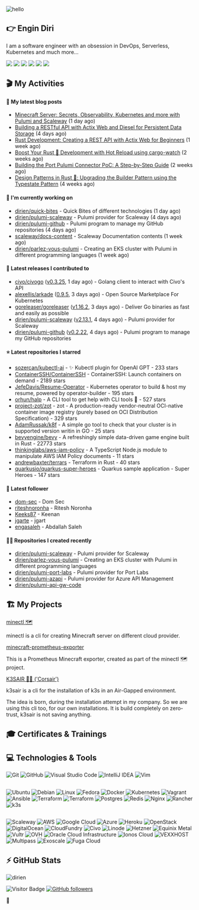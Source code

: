 ![hello](https://media.giphy.com/media/3ornk57KwDXf81rjWM/giphy.gif)

## 👉 Engin Diri

I am a software engineer with an obsession in DevOps, Serverless, Kubernetes and much more...

[![](https://img.shields.io/badge/-@__ediri-%231DA1F2?style=for-the-badge&logo=twitter&logoColor=ffffff)](https://twitter.com/_ediri)
[![](https://img.shields.io/badge/@_ediri@cloud--native.social-6364FF?style=for-the-badge&logo=mastodon&logoColor=white)](https://cloud-native.social/@_ediri)
[![](https://img.shields.io/badge/-@dirien-%23181717?style=for-the-badge&logo=github)](https://github.com/dirien)
[![](https://img.shields.io/badge/-@__ediri-E4405F?style=for-the-badge&logo=instagram&logoColor=white)](https://www.instagram.com/_ediri/)
[![](https://img.shields.io/badge/dirien-003366?style=for-the-badge&logo=linuxfoundation&logoColor=white)](https://openprofile.dev/profile/dirien)
[![](https://img.shields.io/badge/-blog.ediri.io-2962FF?style=for-the-badge&logo=hashnode&logoColor=white)](https://blog.ediri.io/)

## 🎬 My Activities

#### 📖 My latest blog posts
- [Minecraft Server: Secrets, Observability, Kubernetes and more with Pulumi and Scaleway](https://blog.ediri.io/minecraft-server-secrets-observability-kubernetes-and-more-with-pulumi-and-scaleway) (1 day ago)
- [Building a RESTful API with Actix Web and Diesel for Persistent Data Storage](https://blog.ediri.io/building-a-restful-api-with-actix-web-and-diesel-for-persistent-data-storage) (4 days ago)
- [Rust Development: Creating a REST API with Actix Web for Beginners](https://blog.ediri.io/rust-development-creating-a-rest-api-with-actix-web-for-beginners) (1 week ago)
- [Boost Your Rust 🦀 Development with Hot Reload using cargo-watch](https://blog.ediri.io/boost-your-rust-development-with-hot-reload-using-cargo-watch) (2 weeks ago)
- [Building the Port Pulumi Connector PoC: A Step-by-Step Guide](https://blog.ediri.io/building-the-port-pulumi-connector-poc-a-step-by-step-guide) (2 weeks ago)
- [Design Patterns in Rust 🦀: Upgrading the Builder Pattern using the Typestate Pattern](https://blog.ediri.io/design-patterns-in-rust-upgrading-the-builder-pattern-using-the-typestate-pattern) (4 weeks ago)

#### 👷 I'm currently working on

- [dirien/quick-bites](https://github.com/dirien/quick-bites) - Quick Bites of different technologies (1 day ago)
- [dirien/pulumi-scaleway](https://github.com/dirien/pulumi-scaleway) - Pulumi provider for Scaleway (4 days ago)
- [dirien/pulumi-github](https://github.com/dirien/pulumi-github) - Pulumi program to manage my GitHub repositories (4 days ago)
- [scaleway/docs-content](https://github.com/scaleway/docs-content) - Scaleway Documentation contents (1 week ago)
- [dirien/parlez-vous-pulumi](https://github.com/dirien/parlez-vous-pulumi) - Creating an EKS cluster with Pulumi in different programming languages (1 week ago)

#### 🚀 Latest releases I contributed to

- [civo/civogo](https://github.com/civo/civogo) ([v0.3.25](https://github.com/civo/civogo/releases/tag/v0.3.25), 1 day ago) - Golang client to interact with Civo&#39;s API
- [alexellis/arkade](https://github.com/alexellis/arkade) ([0.9.5](https://github.com/alexellis/arkade/releases/tag/0.9.5), 3 days ago) - Open Source Marketplace For Kubernetes
- [goreleaser/goreleaser](https://github.com/goreleaser/goreleaser) ([v1.16.2](https://github.com/goreleaser/goreleaser/releases/tag/v1.16.2), 3 days ago) - Deliver Go binaries as fast and easily as possible
- [dirien/pulumi-scaleway](https://github.com/dirien/pulumi-scaleway) ([v2.13.1](https://github.com/dirien/pulumi-scaleway/releases/tag/v2.13.1), 4 days ago) - Pulumi provider for Scaleway
- [dirien/pulumi-github](https://github.com/dirien/pulumi-github) ([v0.2.22](https://github.com/dirien/pulumi-github/releases/tag/v0.2.22), 4 days ago) - Pulumi program to manage my GitHub repositories

#### ⭐ Latest repositories I starred

- [sozercan/kubectl-ai](https://github.com/sozercan/kubectl-ai) - ✨ Kubectl plugin for OpenAI GPT - 233 stars
- [ContainerSSH/ContainerSSH](https://github.com/ContainerSSH/ContainerSSH) - ContainerSSH: Launch containers on demand - 2189 stars
- [JefeDavis/Resume-Operator](https://github.com/JefeDavis/Resume-Operator) - Kubernetes operator to build &amp; host my resume, powered by operator-builder - 195 stars
- [orhun/halp](https://github.com/orhun/halp) - A CLI tool to get help with CLI tools 🐙 - 527 stars
- [project-zot/zot](https://github.com/project-zot/zot) - zot - A production-ready vendor-neutral OCI-native container image registry (purely based on OCI Distribution Specification) - 329 stars
- [AdamRussak/k8f](https://github.com/AdamRussak/k8f) - A simple go tool to check that your cluster is in supported version writin in GO - 25 stars
- [bevyengine/bevy](https://github.com/bevyengine/bevy) - A refreshingly simple data-driven game engine built in Rust - 22773 stars
- [thinkinglabs/aws-iam-policy](https://github.com/thinkinglabs/aws-iam-policy) - A TypeScript Node.js module to manipulate AWS IAM Policy documents - 11 stars
- [andrewbaxter/terrars](https://github.com/andrewbaxter/terrars) - Terraform in Rust - 40 stars
- [quarkusio/quarkus-super-heroes](https://github.com/quarkusio/quarkus-super-heroes) - Quarkus sample application - Super Heroes - 147 stars

#### 👥 Latest follower

- [dom-sec](https://github.com/dom-sec) - Dom Sec
- [riteshnoronha](https://github.com/riteshnoronha) - Ritesh Noronha
- [Keeks87](https://github.com/Keeks87) - Keenan
- [jgarte](https://github.com/jgarte) - jgart
- [engasaleh](https://github.com/engasaleh) - Abdallah Saleh

#### 👨‍💻 Repositories I created recently

- [dirien/pulumi-scaleway](https://github.com/dirien/pulumi-scaleway) - Pulumi provider for Scaleway
- [dirien/parlez-vous-pulumi](https://github.com/dirien/parlez-vous-pulumi) - Creating an EKS cluster with Pulumi in different programming languages
- [dirien/pulumi-port-labs](https://github.com/dirien/pulumi-port-labs) - Pulumi provider for Port Labs
- [dirien/pulumi-azapi](https://github.com/dirien/pulumi-azapi) - Pulumi provider for Azure API Management
- [dirien/pulumi-api-gw-code](https://github.com/dirien/pulumi-api-gw-code)


## 🏗️ My Projects
[minectl 🗺](https://github.com/dirien/minectl)

minectl is a cli for creating Minecraft server on different cloud provider.

[minecraft-prometheus-exporter](https://github.com/dirien/minecraft-prometheus-exporter)

This is a Prometheus Minecraft exporter, created as part of the minectl 🗺 project.

[K3SAIR 🏴‍☠️️ ('Corsair')](https://github.com/dirien/k3sair-cli)

k3sair is a cli for the installation of k3s in an Air-Gapped environment.

The idea is born, during the installation attempt in my company. So we are using this cli too, for our own
installations. It is build completely on zero-trust, k3sair is not saving anything.

## 🎓 Certificates & Trainings

<!--START_SECTION:badges-->
<!--END_SECTION:badges-->

## 💻 Technologies & Tools

![Git](https://img.shields.io/badge/git-%23F05033.svg?style=for-the-badge&logo=git&logoColor=white)
![GitHub](https://img.shields.io/badge/github-%23121011.svg?style=for-the-badge&logo=github&logoColor=white)
![Visual Studio Code](https://img.shields.io/badge/VisualStudioCode-0078d7.svg?style=for-the-badge&logo=visual-studio-code&logoColor=white)
![IntelliJ IDEA](https://img.shields.io/badge/IntelliJIDEA-000000.svg?style=for-the-badge&logo=intellij-idea&logoColor=white)
![Vim](https://img.shields.io/badge/VIM-%2311AB00.svg?style=for-the-badge&logo=vim&logoColor=white)

##

![Ubuntu](https://img.shields.io/badge/Ubuntu-E95420?style=for-the-badge&logo=ubuntu&logoColor=white)
![Debian](https://img.shields.io/badge/Debian-D70A53?style=for-the-badge&logo=debian&logoColor=white)
![Linux](https://img.shields.io/badge/Linux-FCC624?style=for-the-badge&logo=linux&logoColor=black)
![Fedora](https://img.shields.io/badge/Fedora-294172?style=for-the-badge&logo=fedora&logoColor=white)
![Docker](https://img.shields.io/badge/docker-0db7ed.svg?style=for-the-badge&logo=docker&logoColor=white)
![Kubernetes](https://img.shields.io/badge/kubernetes-326ce5.svg?style=for-the-badge&logo=kubernetes&logoColor=white)
![Vagrant](https://img.shields.io/badge/vagrant-1563FF.svg?style=for-the-badge&logo=vagrant&logoColor=white)
![Ansible](https://img.shields.io/badge/ansible-1A1918.svg?style=for-the-badge&logo=ansible&logoColor=white)
![Terraform](https://img.shields.io/badge/terraform-5835CC.svg?style=for-the-badge&logo=terraform&logoColor=white)
![Terraform](https://img.shields.io/badge/pulumi-8A3391.svg?style=for-the-badge&logo=pulumi&logoColor=white)
![Postgres](https://img.shields.io/badge/postgres-316192.svg?style=for-the-badge&logo=postgresql&logoColor=white)
![Redis](https://img.shields.io/badge/redis-DD0031.svg?style=for-the-badge&logo=redis&logoColor=white)
![Nginx](https://img.shields.io/badge/nginx-009639.svg?style=for-the-badge&logo=nginx&logoColor=white)
![Rancher](https://img.shields.io/badge/rancher-0075A8.svg?style=for-the-badge&logo=rancher&logoColor=white)
![k3s](https://img.shields.io/badge/k3s-FFC61C.svg?style=for-the-badge&logo=&logoColor=white)

##

![Scaleway](https://img.shields.io/badge/SCALEWAY-4f0599.svg?style=for-the-badge&logo=scaleway&logoColor=white)
![AWS](https://img.shields.io/badge/AWS-FF9900.svg?style=for-the-badge&logo=amazon-aws&logoColor=white)
![Google Cloud](https://img.shields.io/badge/GoogleCloud-4285F4.svg?style=for-the-badge&logo=google-cloud&logoColor=white)
![Azure](https://img.shields.io/badge/azure-0078D4.svg?style=for-the-badge&logo=microsoft-azure&logoColor=white)
![Heroku](https://img.shields.io/badge/heroku-430098.svg?style=for-the-badge&logo=heroku&logoColor=white)
![OpenStack](https://img.shields.io/badge/Openstack-f01742.svg?style=for-the-badge&logo=openstack&logoColor=white)
![DigitalOcean](https://img.shields.io/badge/DigitalOcean-0080FF.svg?style=for-the-badge&logo=DigitalOcean&logoColor=white)
![CloudFundry](https://img.shields.io/badge/CloudFoundry-0C9ED5.svg?style=for-the-badge&logo=cloudfoundry&logoColor=white)
![Civo](https://img.shields.io/badge/civo-239DFF.svg?style=for-the-badge&logo=civo&logoColor=white)
![Linode](https://img.shields.io/badge/linode-00A95C?style=for-the-badge&logo=linode&logoColor=white)
![Hetzner](https://img.shields.io/badge/hetzner-d50c2d?style=for-the-badge&logo=hetzner&logoColor=white)
![Equinix Metal](https://img.shields.io/badge/equinix--metal-d10810?style=for-the-badge&logo=equinixmetal&logoColor=white)
![Vultr](https://img.shields.io/badge/vultr-007BFC?style=for-the-badge&logo=vultr&logoColor=white)
![OVH](https://img.shields.io/badge/ovh-123F6D?style=for-the-badge&logo=ovh&logoColor=white)
![Oracle Cloud Infrastructure](https://img.shields.io/badge/Oracle_Cloud_Infrastructure-F80000?style=for-the-badge&logo=oracle&logoColor=white)
![Ionos Cloud](https://img.shields.io/badge/ionos--cloud-003D8F?style=for-the-badge&logo=ionos&logoColor=white)
![VEXXHOST](https://img.shields.io/badge/VEXXHOST-2A1659?style=for-the-badge&logo=vexxhost&logoColor=white)
![Multipass](https://img.shields.io/badge/Multipass-E95420?style=for-the-badge&logo=ubuntu&logoColor=white)
![Exoscale](https://img.shields.io/badge/Exoscale-DA291C?style=for-the-badge&logo=exoscale&logoColor=white)
![Fuga Cloud](https://img.shields.io/badge/fuga_cloud-242F4B?style=for-the-badge&logo=fugacloud&logoColor=white)

## ⚡ GitHub Stats

![dirien](https://github-readme-stats.vercel.app/api?username=dirien&show_icons=true&count_private=true&theme=dracula)

![Visitor Badge](https://visitor-badge.laobi.icu/badge?page_id=dirien)
[![GitHub followers](https://img.shields.io/github/followers/dirien.svg?style=social&label=Follow&maxAge=2592000)](https://github.com/dirien?tab=followers)

🧿
